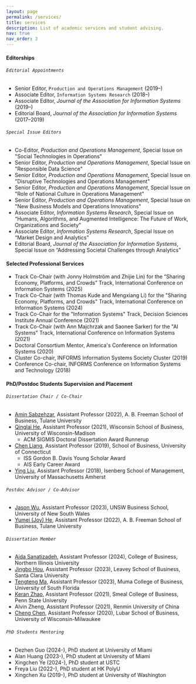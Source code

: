 ```yaml
---
layout: page
permalink: /services/
title: services
description: List of academic services and student advising.
nav: true
nav_order: 3
---
```


#### Editorships

###### `Editorial Appointments`

- Senior Editor, `Production and Operations Management` (2019–)
- Associate Editor, `Information Systems Research` (2018–)
- Associate Editor, *Journal of the Association for Information Systems* (2019–)
- Editorial Board, *Journal of the Association for Information Systems* (2017–2019)

###### `Special Issue Editors`

- Co-Editor, *Production and Operations Management*, Special Issue on "Social Technologies in Operations"
- Senior Editor, *Production and Operations Management*, Special Issue on "Responsible Data Science"
- Senior Editor, *Production and Operations Management*, Special Issue on "Disruptive Technologies and Operations Management"
- Senior Editor, *Production and Operations Management*, Special Issue on "Role of National Culture in Operations Management"
- Senior Editor, *Production and Operations Management*, Special Issue on "New Business Models and Operations Innovations"
- Associate Editor, *Information Systems Research*, Special Issue on “Humans, Algorithms, and Augmented Intelligence: The Future of Work, Organizations and Society”
- Associate Editor, *Information Systems Research*, Special Issue on “Market Design and Analytics”
- Editorial Board, *Journal of the Association for Information Systems*, Special Issue on “Addressing Societal Challenges through Analytics”

#### Selected Professional Services

- Track Co-Chair (with Jonny Holmström and Zhijie Lin) for the “Sharing Economy, Platforms, and Crowds” Track, International Conference on Information Systems (2025)
- Track Co-Chair (with Thomas Kude and Mengxiang Li) for the "Sharing Economy, Platforms, and Crowds" Track, International Conference on Information Systems (2024)
- Track Co-Chair for the "Information Systems" Track, Decision Sciences Institute Annual Conference (2021)
- Track Co-Chair (with Ann Majchrzak and Saonee Sarker) for the "AI Systems" Track, International Conference on Information Systems (2021)
- Doctoral Consortium Mentor, America's Conference on Information Systems (2020)
- Cluster Co-chair, INFORMS Information Systems Society Cluster (2019)
- Conference Co-chair, INFORMS Conference on Information Systems and Technology (2018)
 
<!-- <hr style="clear:both;visibility: hidden;" />   -->

#### PhD/Postdoc Students Supervision and Placement

###### `Dissertation Chair / Co-Chair`
- [Amin Sabzehzar](https://freeman.tulane.edu/faculty-research/management-science/amin-sabzehzar), Assistant Professor (2022), A. B. Freeman School of Business, Tulane University
- [Qinglai He](https://business.wisc.edu/directory/profile/qinglai-he/), Assistant Professor (2021), Wisconsin School of Business, University of Wisconsin-Madison
	* ACM SIGMIS Doctoral Dissertation Award Runnerup
- [Chen Liang](https://www.business.uconn.edu/person/chen-liang/), Assistant Professor (2019), School of Business, University of Connecticut
	* ISS Gordon B. Davis Young Scholar Award
	* AIS Early Career Award
- [Ying Liu](https://www.isenberg.umass.edu/people/ying-liu), Assistant Professor (2018), Isenberg School of Management, University of Massachusetts Amherst

###### `Postdoc Advisor / Co-Advisor`
- [Jason Wu](https://www.unsw.edu.au/staff/jason-wu1), Assistant Professor (2023), UNSW Business School, University of New South Wales
- [Yumei (Joy) He](https://freeman.tulane.edu/faculty-research/management-science/yumei-he), Assistant Professor (2022), A. B. Freeman School of Business, Tulane University

###### `Dissertation Member`
- [Aida Sanatizadeh](https://www.cob.niu.edu/about/directory/sanatizadeh.shtml), Assistant Professor (2024), College of Business, Northern Illinois University
- [Jingbo Hou](https://www.scu.edu/business/isa/faculty/hou/), Assistant Professor (2023), Leavey School of Business, Santa Clara University
- [Tengteng Ma](https://www.usf.edu/business/about/bios/ma-tengteng.aspx), Assistant Professor (2023), Muma College of Business, University of South Florida
- [Keran Zhao](https://directory.smeal.psu.edu/kkz5215), Assistant Professor (2021), Smeal College of Business, Penn State University
- Alvin Zheng, Assistant Professor (2021), Renmin University of China
- [Cheng Chen](https://uwm.edu/business/people/chen-cheng/), Assistant Professor (2020), Lubar School of Business, University of Wisconsin-Milwaukee

###### `PhD Students Mentoring`
- Dezhen Guo (2024-), PhD student at University of Miami
- Alan Huang (2023-), PhD student at University of Miami
- Xingchen Ye (2024-), PhD student at USTC
- Freya Liu (2022-), PhD student at HK PolyU
- Xingchen Xu (2019-), PhD student at University of Washington

